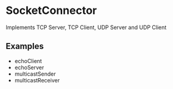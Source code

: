 # SocketConnector
Implements TCP Server, TCP Client, UDP Server and UDP Client
## Examples
* echoClient
* echoServer
* multicastSender
* multicastReceiver

